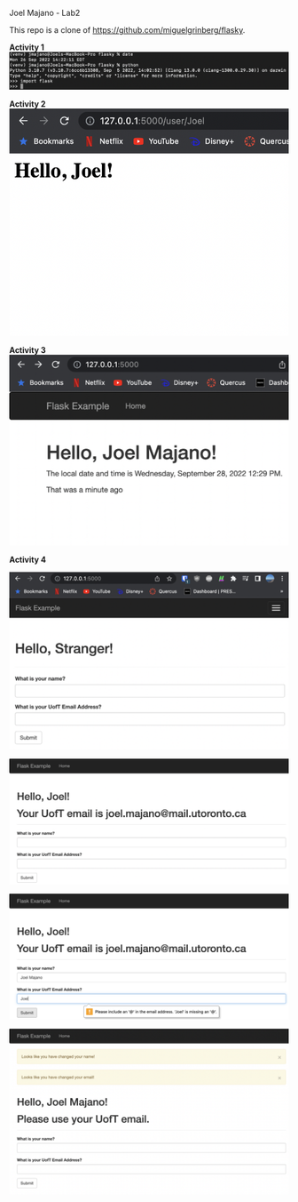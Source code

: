 Joel Majano - Lab2

This repo is a clone of https://github.com/miguelgrinberg/flasky.

**Activity 1**
![](images/Activity1.png)

**Activity 2**
![](images/Activity2.png)

**Activity 3**
![](images/Activity3.png)

**Activity 4**

![](images/Activity4_1.png)

![](images/Activity4_2.png)

![](images/Activity4_3.png)

![](images/Activity4_4.png)